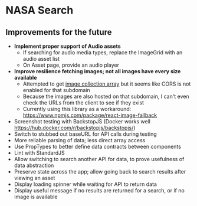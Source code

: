 # NASA Search
## Improvements for the future
- **Implement proper support of Audio assets**
  - If searching for audio media types, replace the ImageGrid with an audio asset list
  - On Asset page, provide an audio player
- **Improve resilience fetching images; not all images have every size available**
  - Attempted to get [image collection array](https://images-assets.nasa.gov/image/PIA04994/collection.json) but it seems like CORS is not enabled for that subdomain
  - Because the images are also hosted on that subdomain, I can't even check the URLs from the client to see if they exist
  - Currently using this library as a workaround: https://www.npmjs.com/package/react-image-fallback
- Screenshot testing with BackstopJS (Docker works well https://hub.docker.com/r/backstopjs/backstopjs/)
- Switch to stubbed out baseURL for API calls during testing
- More reliable parsing of data; less direct array access
- Use PropTypes to better define data contracts between components
- Lint with StandardJS
- Allow switching to search another API for data, to prove usefulness of data abstraction
- Preserve state across the app; allow going back to search results after viewing an asset
- Display loading spinner while waiting for API to return data
- Display useful message if no results are returned for a search, or if no image is available
